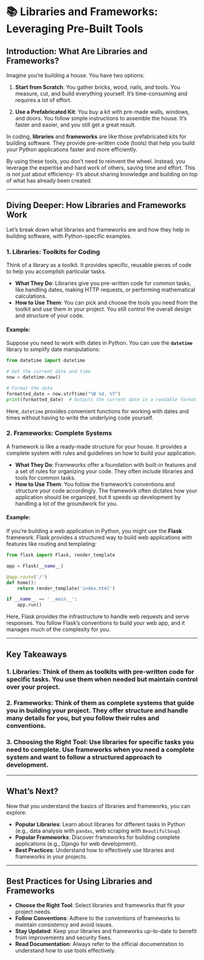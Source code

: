 # 📚 **Libraries and Frameworks: Leveraging Pre-Built Tools**

## Introduction: What Are Libraries and Frameworks?

Imagine you’re building a house. You have two options:

1. **Start from Scratch**: You gather bricks, wood, nails, and tools. You measure, cut, and build everything yourself. It’s time-consuming and requires a lot of effort.

2. **Use a Prefabricated Kit**: You buy a kit with pre-made walls, windows, and doors. You follow simple instructions to assemble the house. It’s faster and easier, and you still get a great result.

In coding, **libraries** and **frameworks** are like those prefabricated kits for building software. They provide pre-written code (tools) that help you build your Python applications faster and more efficiently.

By using these tools, you don’t need to reinvent the wheel. Instead, you leverage the expertise and hard work of others, saving time and effort. This is not just about efficiency- it’s about sharing knowledge and building on top of what has already been created.

---

## Diving Deeper: How Libraries and Frameworks Work

Let’s break down what libraries and frameworks are and how they help in building software, with Python-specific examples.

### 1. **Libraries: Toolkits for Coding**
Think of a library as a toolkit. It provides specific, reusable pieces of code to help you accomplish particular tasks.

- **What They Do**: Libraries give you pre-written code for common tasks, like handling dates, making HTTP requests, or performing mathematical calculations.
- **How to Use Them**: You can pick and choose the tools you need from the toolkit and use them in your project. You still control the overall design and structure of your code.

#### Example:
Suppose you need to work with dates in Python. You can use the **`datetime`** library to simplify date manipulations:

```python
from datetime import datetime

# Get the current date and time
now = datetime.now()

# Format the date
formatted_date = now.strftime("%B %d, %Y")
print(formatted_date)  # Outputs the current date in a readable format
```

Here, `datetime` provides convenient functions for working with dates and times without having to write the underlying code yourself.

### 2. **Frameworks: Complete Systems**
A framework is like a ready-made structure for your house. It provides a complete system with rules and guidelines on how to build your application.

- **What They Do**: Frameworks offer a foundation with built-in features and a set of rules for organizing your code. They often include libraries and tools for common tasks.
- **How to Use Them**: You follow the framework’s conventions and structure your code accordingly. The framework often dictates how your application should be organized, but it speeds up development by handling a lot of the groundwork for you.

#### Example:
If you’re building a web application in Python, you might use the **Flask** framework. Flask provides a structured way to build web applications with features like routing and templating:

```python
from flask import Flask, render_template

app = Flask(__name__)

@app.route('/')
def home():
    return render_template('index.html')

if __name__ == '__main__':
    app.run()
```

Here, Flask provides the infrastructure to handle web requests and serve responses. You follow Flask’s conventions to build your web app, and it manages much of the complexity for you.

---

## Key Takeaways

### 1. **Libraries**: Think of them as toolkits with pre-written code for specific tasks. You use them when needed but maintain control over your project.

### 2. **Frameworks**: Think of them as complete systems that guide you in building your project. They offer structure and handle many details for you, but you follow their rules and conventions.

### 3. **Choosing the Right Tool**: Use libraries for specific tasks you need to complete. Use frameworks when you need a complete system and want to follow a structured approach to development.

---

## What’s Next?

Now that you understand the basics of libraries and frameworks, you can explore:

- **Popular Libraries**: Learn about libraries for different tasks in Python (e.g., data analysis with `pandas`, web scraping with `BeautifulSoup`).
- **Popular Frameworks**: Discover frameworks for building complete applications (e.g., Django for web development).
- **Best Practices**: Understand how to effectively use libraries and frameworks in your projects.

---

## Best Practices for Using Libraries and Frameworks

- **Choose the Right Tool**: Select libraries and frameworks that fit your project needs.
- **Follow Conventions**: Adhere to the conventions of frameworks to maintain consistency and avoid issues.
- **Stay Updated**: Keep your libraries and frameworks up-to-date to benefit from improvements and security fixes.
- **Read Documentation**: Always refer to the official documentation to understand how to use tools effectively.
